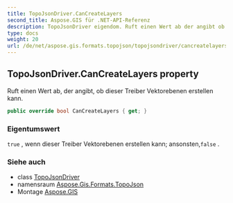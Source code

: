 ```yaml
---
title: TopoJsonDriver.CanCreateLayers
second_title: Aspose.GIS für .NET-API-Referenz
description: TopoJsonDriver eigendom. Ruft einen Wert ab der angibt ob dieser Treiber Vektorebenen erstellen kann.
type: docs
weight: 20
url: /de/net/aspose.gis.formats.topojson/topojsondriver/cancreatelayers/
---
```

## TopoJsonDriver.CanCreateLayers property

Ruft einen Wert ab, der angibt, ob dieser Treiber Vektorebenen erstellen kann.

```csharp
public override bool CanCreateLayers { get; }
```

### Eigentumswert

`true` , wenn dieser Treiber Vektorebenen erstellen kann; ansonsten,`false` .

### Siehe auch

* class [TopoJsonDriver](../)
* namensraum [Aspose.Gis.Formats.TopoJson](../../topojsondriver/)
* Montage [Aspose.GIS](../../../)



